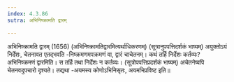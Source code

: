 ```yaml
---
index: 4.3.86
sutra: अभिनिष्क्रामति द्वारम्

---
```

अभिनिष्क्रामति द्वारम् (1656) (अभिनिष्क्रामतिद्वारमित्यर्थाधिकरणम्) (सूत्रानुपपत्तिदर्शकं भाष्यम्) अयुक्तोऽयं निर्देशः, चेतनावत एतद्भवति -निष्क्रमणमपक्रमणं वा, द्वारं चाचेतनम्। कथं तर्हि निर्देशः कर्तव्यः? अभिनिष्क्रमणं द्वारमिति। स तर्हि तथा निर्देशः न कर्तव्यः। (सूत्रोपपत्तिप्रदर्शकं भाष्यम्) अचेतनेष्वपि चेतनवदुपचारो दृश्यते। तद्यथा -अयमस्य कोणोऽभिनिसृतः, अयमभिप्रविष्ट इति॥